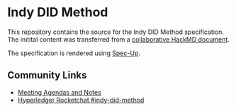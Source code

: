# Indy DID Method

This repository contains the source for the Indy DID Method specification. The initital content was transferred from a [collaborative HackMD document](https://hackmd.io/2IKUPROnRXW57Lmal_SGaQ).

The specification is rendered using [Spec-Up](https://github.com/decentralized-identity/spec-up).

## Community Links

- [Meeting Agendas and Notes](https://wiki.hyperledger.org/display/indy/Indy+DID+Method+Specification)
- [Hyperledger Rocketchat #indy-did-method](https://chat.hyperledger.org/channel/indy-did-method)
  